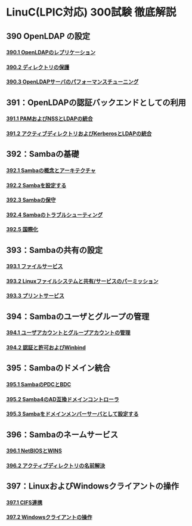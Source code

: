 # LinuC(LPIC対応) 300試験 徹底解説
## 390 OpenLDAP の設定
#### [390.1 OpenLDAPのレプリケーション](/lpic_300/390/390_1)
#### [390.2 ディレクトリの保護](/lpic_300/390/390_2)
#### [390.3 OpenLDAPサーバのパフォーマンスチューニング](/lpic_300/390/390_3)
## 391：OpenLDAPの認証バックエンドとしての利用
#### [391.1 PAMおよびNSSとLDAPの統合](/lpic_300/391/391_1)
#### [391.2 アクティブディレクトリおよびKerberosとLDAPの統合](/lpic_300/391/391_2)
## 392：Sambaの基礎
#### [392.1 Sambaの概念とアーキテクチャ](/lpic_300/392/392_1)
#### [392.2 Sambaを設定する](/lpic_300/392/392_2)
#### [392.3 Sambaの保守](/lpic_300/392/392_3)
#### [392.4 Sambaのトラブルシューティング](/lpic_300/392/392_4)
#### [392.5 国際化](/lpic_300/392/392_5)
## 393：Sambaの共有の設定
#### [393.1 ファイルサービス](/lpic_300/393/393_1)
#### [393.2 Linuxファイルシステムと共有/サービスのパーミッション](/lpic_300/393/393_2)
#### [393.3 プリントサービス](/lpic_300/393/393_3)
## 394：Sambaのユーザとグループの管理
#### [394.1 ユーザアカウントとグループアカウントの管理](/lpic_300/394/394_1)
#### [394.2 認証と許可およびWinbind](/lpic_300/394/394_2)
## 395：Sambaのドメイン統合
#### [395.1 SambaのPDCとBDC](/lpic_300/395/395_1)
#### [395.2 Samba4のAD互換ドメインコントローラ](/lpic_300/395/395_2)
#### [395.3 Sambaをドメインメンバーサーバとして設定する](/lpic_300/395/395_3)
## 396：Sambaのネームサービス
#### [396.1 NetBIOSとWINS](/lpic_300/396/396_1)
#### [396.2 アクティブディレクトリの名前解決](/lpic_300/396/396_2)
## 397：LinuxおよびWindowsクライアントの操作
#### [397.1 CIFS連携](/lpic_300/397/397_1)
#### [397.2 Windowsクライアントの操作](/lpic_300/397/397_2)

